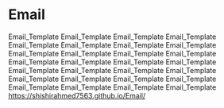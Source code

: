 # Email
Email_Template
Email_Template
Email_Template
Email_Template
Email_Template
Email_Template
Email_Template
Email_Template
Email_Template
Email_Template
Email_Template
Email_Template
Email_Template
Email_Template
Email_Template
Email_Template
Email_Template
Email_Template
Email_Template
Email_Template
Email_Template
Email_Template
Email_Template
Email_Template
Email_Template
Email_Template
Email_Template
Email_Template
https://shishirahmed7563.github.io/Email/
